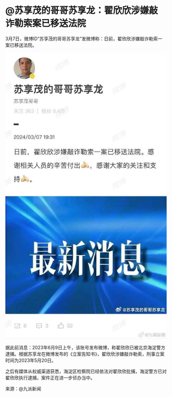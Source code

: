 # @苏享茂的哥哥苏享龙：翟欣欣涉嫌敲诈勒索案已移送法院

3月7日，微博ID“苏享茂的哥哥苏享龙”发微博称：日前，翟欣欣涉嫌敲诈勒索一案已移送法院。

![100743c78766d47018402997b5acd9ce.jpg](https://raw.githubusercontent.com/qqhsx/qqnews_image/main/2024/03/07/@苏享茂的哥哥苏享龙：翟欣欣涉嫌敲诈勒索案已移送法院/100743c78766d47018402997b5acd9ce.jpg)

据此前消息：2023年6月9日上午，该账号发布微博，称翟欣欣已被北京海淀警方逮捕。根据苏享龙在微博发布的《立案告知书》，翟欣欣涉嫌敲诈勒索，刑事立案时间为2023年5月20日。

之后有媒体从权威渠道获悉，海淀区检察院已经依法对翟欣欣批捕，海淀警方已对翟欣欣执行逮捕，案件正在进一步侦办当中。

来源：@九派新闻


